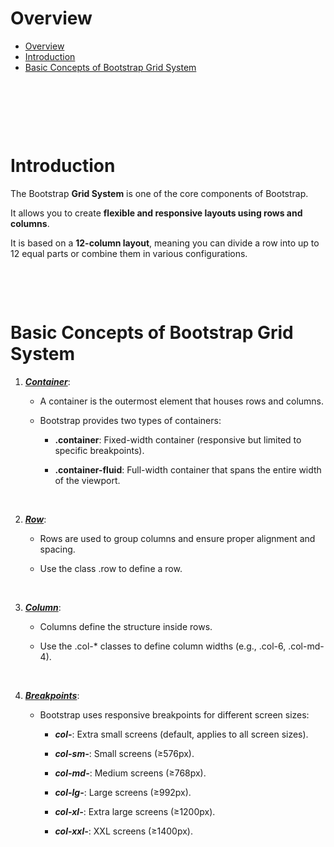 # Overview

- [Overview](#overview)
- [Introduction](#introduction)
- [Basic Concepts of Bootstrap Grid System](#basic-concepts-of-bootstrap-grid-system)

&nbsp;

&nbsp;

&nbsp;

# Introduction

The Bootstrap **Grid System** is one of the core components of Bootstrap.

It allows you to create **flexible and responsive layouts using rows and columns**.

It is based on a **12-column layout**, meaning you can divide a row into up to 12 equal parts or combine them in various configurations.

&nbsp;

&nbsp;

# Basic Concepts of Bootstrap Grid System

1. **_<u>Container</u>_**:

   - A container is the outermost element that houses rows and columns.

   - Bootstrap provides two types of containers:

     - **.container**: Fixed-width container (responsive but limited to specific breakpoints).

     - **.container-fluid**: Full-width container that spans the entire width of the viewport.

&nbsp;

2. **_<u>Row</u>_**:

   - Rows are used to group columns and ensure proper alignment and spacing.

   - Use the class .row to define a row.

&nbsp;

3. **_<u>Column</u>_**:

   - Columns define the structure inside rows.

   - Use the .col-\* classes to define column widths (e.g., .col-6, .col-md-4).

&nbsp;

4. **_<u>Breakpoints</u>_**:

   - Bootstrap uses responsive breakpoints for different screen sizes:

     - **_col-_**: Extra small screens (default, applies to all screen sizes).

     - **_col-sm-_**: Small screens (≥576px).

     - **_col-md-_**: Medium screens (≥768px).

     - **_col-lg-_**: Large screens (≥992px).

     - **_col-xl-_**: Extra large screens (≥1200px).

     - **_col-xxl-_**: XXL screens (≥1400px).

&nbsp;

&nbsp;

&nbsp;

&nbsp;

&nbsp;

&nbsp;

&nbsp;

&nbsp;

&nbsp;

&nbsp;

&nbsp;

&nbsp;

&nbsp;

&nbsp;

